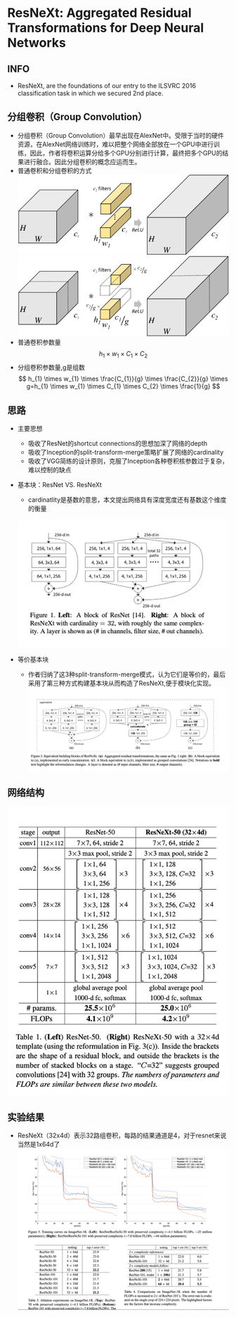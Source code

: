 # ResNeXt: Aggregated Residual Transformations for Deep Neural Networks
## INFO
- ResNeXt, are the foundations of our entry to the ILSVRC 2016 classification task in which we secured 2nd place.

## 分组卷积（Group Convolution）
- 分组卷积（Group Convolution）最早出现在AlexNet中。受限于当时的硬件资源，在AlexNet网络训练时，难以把整个网络全部放在一个GPU中进行训练，因此，作者将卷积运算分给多个GPU分别进行计算，最终把多个GPU的结果进行融合。因此分组卷积的概念应运而生。
- 普通卷积和分组卷积的方式
![](img/1.png)
![](img/2.png)
- 普通卷积参数量
$$
h_{1} \times w_{1} \times C_{1} \times C_{2}
$$
- 分组卷积参数量,g是组数
$$
h_{1} \times w_{1} \times \frac{C_{1}}{g} \times \frac{C_{2}}{g} \times g=h_{1} \times w_{1} \times C_{1} \times C_{2} \times \frac{1}{g}
$$

## 思路
- 主要思想
  - 吸收了ResNet的shortcut connections的思想加深了网络的depth
  - 吸收了Inception的split-transform-merge策略扩展了网络的cardinality
  - 吸收了VGG简练的设计原则，克服了Inception各种卷积核参数过于复杂，难以控制的缺点

- 基本块：ResNet VS. ResNeXt
  - cardinatlity是基数的意思，本文提出网络具有深度宽度还有基数这个维度的衡量
  
  ![](img/3.png)

- 等价基本块
  - 作者归纳了这3种split-transform-merge模式，认为它们是等价的，最后采用了第三种方式构建基本块从而构造了ResNeXt,便于模块化实现。
  ![](img/6.png)
## 网络结构
 ![](img/4.png)

 ## 实验结果
 - ResNeXt（32x4d）表示32路组卷积，每路的结果通道是4，对于resnet来说当然是1x64d了
 ![](img/7.png)